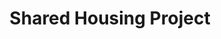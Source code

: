 ---
title: Shared Housing Project
description: LA Family Housing, an LA-based non-profit working to end the homelessness crisis, engaged the help of Hack for LA to identify and design a more efficient & effective solution for matching multiple individuals who experience homelessness as potential co-tenants, and placing the matched individuals in suitable shared housing units.
image: /assets/images/projects/shared-housing-project.jpg
alt: "'linked arms'"
links: 
  - name: Github
    url: 'https://github.com/hackforla/shared-housing'
  # - name: Site
  #   url: ''
looking: project management, product management, design-thinking, user research, user interviews, UX design, UI design, front & back-end web development, scrum / agile project management & product delivery
location: Downtown LA
# partner:
---